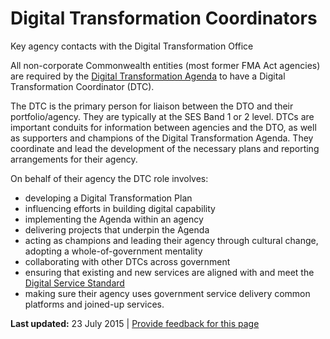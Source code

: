 Digital Transformation Coordinators
===================================

Key agency contacts with the Digital Transformation Office

All non-corporate Commonwealth entities (most former FMA Act agencies) are required by the [Digital Transformation Agenda](2015_16_digital_transformation_agenda_budget_initiatives.md) to have a Digital Transformation Coordinator (DTC).

The DTC is the primary person for liaison between the DTO and their portfolio/agency. They are typically at the SES Band 1 or 2 level. DTCs are important conduits for information between agencies and the DTO, as well as supporters and champions of the Digital Transformation Agenda. They coordinate and lead the development of the necessary plans and reporting arrangements for their agency.

On behalf of their agency the DTC role involves:

-   developing a Digital Transformation Plan
-   influencing efforts in building digital capability
-   implementing the Agenda within an agency
-   delivering projects that underpin the Agenda
-   acting as champions and leading their agency through cultural change, adopting a whole-of-government mentality
-   collaborating with other DTCs across government
-   ensuring that existing and new services are aligned with and meet the [Digital Service Standard](../standard/digital_service_standard.md)
-   making sure their agency uses government service delivery common platforms and joined-up services.

**Last updated:** 23 July 2015 | [Provide feedback for this page](../feedback%3Furl_from=Digitaltransformationcoordinators.html)

